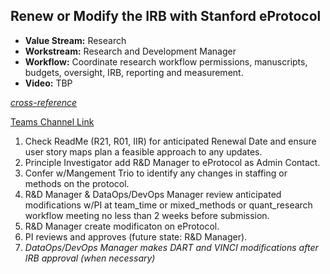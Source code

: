 ## Renew or Modify the IRB with Stanford eProtocol
 
- **Value Stream:** Research 
- **Workstream:** Research and Development Manager
- **Workflow:** Coordinate research workflow permissions, manuscripts, budgets, oversight, IRB, reporting and measurement.
- **Video:** TBP
 
 [_cross-reference_](https://github.com/lzim/research/issues/343)

[Teams Channel Link](https://teams.microsoft.com/l/message/19:d15133fbfb4d4c3a8c81701292b1890d@thread.skype/1654213763153?tenantId=e95f1b23-abaf-45ee-821d-b7ab251ab3bf&groupId=1db500d5-0d01-4254-af42-ad3f78bafacd&parentMessageId=1654213763153&teamName=teampsd_vha&channelName=training_workflow&createdTime=1654213763153)

1. Check ReadMe (R21, R01, IIR) for anticipated Renewal Date and ensure user story maps plan a feasible approach to any updates.
2. Principle Investigator add R&D Manager to eProtocol as Admin Contact.
3. Confer w/Mangement Trio to identify any changes in staffing or methods on the protocol.
4. R&D Manager & DataOps/DevOps Manager review anticipated modifications w/PI at team_time or mixed_methods or quant_research workflow meeting no less than 2 weeks before submission.
5. R&D Manager create modificaton on eProtocol.
6. PI reviews and approves (future state: R&D Manager).
7. *DataOps/DevOps Manager makes DART and VINCI modifications after IRB approval (when necessary)*
